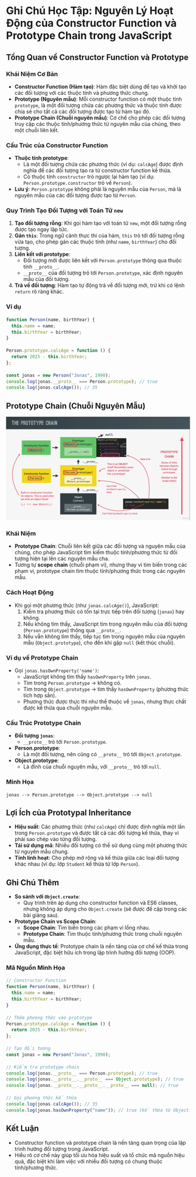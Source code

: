 # Ghi Chú Học Tập: Nguyên Lý Hoạt Động của Constructor Function và Prototype Chain trong JavaScript

## Tổng Quan về Constructor Function và Prototype

### Khái Niệm Cơ Bản

- **Constructor Function (Hàm tạo)**: Hàm đặc biệt dùng để tạo và khởi tạo các đối tượng với các thuộc tính và phương thức chung.
- **Prototype (Nguyên mẫu)**: Mỗi constructor function có một thuộc tính `prototype`, là một đối tượng chứa các phương thức và thuộc tính được chia sẻ cho tất cả các đối tượng được tạo từ hàm tạo đó.
- **Prototype Chain (Chuỗi nguyên mẫu)**: Cơ chế cho phép các đối tượng truy cập các thuộc tính/phương thức từ nguyên mẫu của chúng, theo một chuỗi liên kết.

### Cấu Trúc của Constructor Function

- **Thuộc tính prototype**:
  - Là một đối tượng chứa các phương thức (ví dụ: `calcAge`) được định nghĩa để các đối tượng tạo ra từ constructor function kế thừa.
  - Có thuộc tính `constructor` trỏ ngược lại hàm tạo (ví dụ: `Person.prototype.constructor` trỏ về `Person`).
- **Lưu ý**: `Person.prototype` không phải là nguyên mẫu của `Person`, mà là nguyên mẫu của các đối tượng được tạo từ `Person`.

### Quy Trình Tạo Đối Tượng với Toán Tử `new`

1. **Tạo đối tượng rỗng**: Khi gọi hàm tạo với toán tử `new`, một đối tượng rỗng được tạo ngay lập tức.
2. **Gán `this`**: Trong ngữ cảnh thực thi của hàm, `this` trỏ tới đối tượng rỗng vừa tạo, cho phép gán các thuộc tính (như `name`, `birthYear`) cho đối tượng.
3. **Liên kết với prototype**:
   - Đối tượng mới được liên kết với `Person.prototype` thông qua thuộc tính `__proto__`.
   - `__proto__` của đối tượng trỏ tới `Person.prototype`, xác định nguyên mẫu của đối tượng.
4. **Trả về đối tượng**: Hàm tạo tự động trả về đối tượng mới, trừ khi có lệnh `return` rõ ràng khác.

### Ví dụ

```javascript
function Person(name, birthYear) {
  this.name = name;
  this.birthYear = birthYear;
}

Person.prototype.calcAge = function () {
  return 2025 - this.birthYear;
};

const jonas = new Person("Jonas", 1990);
console.log(jonas.__proto__ === Person.prototype); // true
console.log(jonas.calcAge()); // 35
```

## Prototype Chain (Chuỗi Nguyên Mẫu)

![Chain](/md_assets/Chain.png)

### Khái Niệm

- **Prototype Chain**: Chuỗi liên kết giữa các đối tượng và nguyên mẫu của chúng, cho phép JavaScript tìm kiếm thuộc tính/phương thức từ đối tượng hiện tại lên các nguyên mẫu cha.
- Tương tự **scope chain** (chuỗi phạm vi), nhưng thay vì tìm biến trong các phạm vi, prototype chain tìm thuộc tính/phương thức trong các nguyên mẫu.

### Cách Hoạt Động

- Khi gọi một phương thức (như `jonas.calcAge()`), JavaScript:
  1. Kiểm tra phương thức có tồn tại trực tiếp trên đối tượng (`jonas`) hay không.
  2. Nếu không tìm thấy, JavaScript tìm trong nguyên mẫu của đối tượng (`Person.prototype`) thông qua `__proto__`.
  3. Nếu vẫn không tìm thấy, tiếp tục tìm trong nguyên mẫu của nguyên mẫu (`Object.prototype`), cho đến khi gặp `null` (kết thúc chuỗi).

### Ví dụ về Prototype Chain

- Gọi `jonas.hasOwnProperty('name')`:
  - JavaScript không tìm thấy `hasOwnProperty` trên `jonas`.
  - Tìm trong `Person.prototype` → không có.
  - Tìm trong `Object.prototype` → tìm thấy `hasOwnProperty` (phương thức tích hợp sẵn).
  - Phương thức được thực thi như thể thuộc về `jonas`, nhưng thực chất được kế thừa qua chuỗi nguyên mẫu.

### Cấu Trúc Prototype Chain

- **Đối tượng `jonas`**:
  - `__proto__` trỏ tới `Person.prototype`.
- **Person.prototype**:
  - Là một đối tượng, nên cũng có `__proto__` trỏ tới `Object.prototype`.
- **Object.prototype**:
  - Là đỉnh của chuỗi nguyên mẫu, với `__proto__` trỏ tới `null`.

### Minh Họa

```plaintext
jonas --> Person.prototype --> Object.prototype --> null
```

## Lợi Ích của Prototypal Inheritance

- **Hiệu suất**: Các phương thức (như `calcAge`) chỉ được định nghĩa một lần trong `Person.prototype` và được tất cả các đối tượng kế thừa, thay vì phải sao chép vào từng đối tượng.
- **Tái sử dụng mã**: Nhiều đối tượng có thể sử dụng cùng một phương thức từ nguyên mẫu chung.
- **Tính linh hoạt**: Cho phép mở rộng và kế thừa giữa các loại đối tượng khác nhau (ví dụ: lớp `Student` kế thừa từ lớp `Person`).

## Ghi Chú Thêm

- **So sánh với `Object.create`**:
  - Quy trình trên áp dụng cho constructor function và ES6 classes, nhưng không áp dụng cho `Object.create` (sẽ được đề cập trong các bài giảng sau).
- **Prototype Chain vs Scope Chain**:
  - **Scope Chain**: Tìm biến trong các phạm vi lồng nhau.
  - **Prototype Chain**: Tìm thuộc tính/phương thức trong chuỗi nguyên mẫu.
- **Ứng dụng thực tế**: Prototype chain là nền tảng của cơ chế kế thừa trong JavaScript, đặc biệt hữu ích trong lập trình hướng đối tượng (OOP).

### Mã Nguồn Minh Họa

```javascript
// Constructor Function
function Person(name, birthYear) {
  this.name = name;
  this.birthYear = birthYear;
}

// Thêm phương thức vào prototype
Person.prototype.calcAge = function () {
  return 2025 - this.birthYear;
};

// Tạo đối tượng
const jonas = new Person("Jonas", 1990);

// Kiểm tra prototype chain
console.log(jonas.__proto__ === Person.prototype); // true
console.log(jonas.__proto__.__proto__ === Object.prototype); // true
console.log(jonas.__proto__.__proto__.__proto__ === null); // true

// Gọi phương thức kế thừa
console.log(jonas.calcAge()); // 35
console.log(jonas.hasOwnProperty("name")); // true (kế thừa từ Object.prototype)
```

## Kết Luận

- Constructor function và prototype chain là nền tảng quan trọng của lập trình hướng đối tượng trong JavaScript.
- Hiểu rõ cơ chế này giúp tối ưu hóa hiệu suất và tổ chức mã nguồn hiệu quả, đặc biệt khi làm việc với nhiều đối tượng có chung thuộc tính/phương thức.
